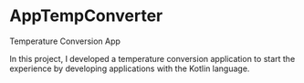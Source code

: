 # AppTempConverter
 Temperature Conversion App

In this project, I developed a temperature conversion application to start the experience by developing applications with the Kotlin language.